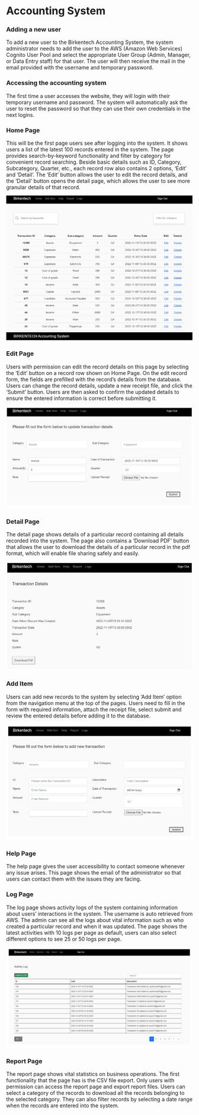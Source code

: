# Accounting System

### Adding a new user 

To add a new user to the Birkentech Accounting System, the system administrator needs to add the user to the AWS (Amazon Web Services) Cognito User Pool and select the appropriate User Group (Admin, Manager, or Data Entry staff) for that user. The user will then receive the mail in the email provided with the username and temporary password.  

### Accessing the accounting system 

The first time a user accesses the website, they will login with their temporary username and password. The system will automatically ask the user to reset the password so that they can use their own credentials in the next logins. 

### Home Page 

This will be the first page users see after logging into the system. It shows users a list of the latest 100 records entered in the system. The page provides search-by-keyword functionality and filter by category for convenient record searching. Beside basic details such as ID, Category, Subcategory, Quarter, etc., each record row also contains 2 options, ‘Edit’ and ‘Detail’. The ‘Edit’ button allows the user to edit the record details, and the ‘Detail’ button opens the detail page, which allows the user to see more granular details of that record.  

![alt text](https://github.com/UyenTran218/AccountingSystem-React-Express/blob/main/src/Home.JPG?raw=true)

### Edit Page 

Users with permission can edit the record details on this page by selecting the ‘Edit’ button on a record row shown on Home Page. On the edit record form, the fields are prefilled with the record’s details from the database. Users can change the record details, update a new receipt file, and click the ‘Submit’ button. Users are then asked to confirm the updated details to ensure the entered information is correct before submitting it. 

![alt text](https://github.com/UyenTran218/AccountingSystem-React-Express/blob/main/src/Edit.JPG?raw=true)

### Detail Page 

The detail page shows details of a particular record containing all details recorded into the system. The page also contains a ‘Download PDF’ button that allows the user to download the details of a particular record in the pdf format, which will enable file sharing safely and easily. 

![alt text](https://github.com/UyenTran218/AccountingSystem-React-Express/blob/main/src/Detail.JPG?raw=true)

### Add Item 

Users can add new records to the system by selecting ‘Add Item’ option from the navigation menu at the top of the pages. Users need to fill in the form with required information, attach the receipt file, select submit and review the entered details before adding it to the database.

![alt text](https://github.com/UyenTran218/AccountingSystem-React-Express/blob/main/src/Add.JPG?raw=true)

### Help Page 

The help page gives the user accessibility to contact someone whenever any issue arises. This page shows the email of the administrator so that users can contact them with the issues they are facing.  

### Log Page 

The log page shows activity logs of the system containing information about users’ interactions in the system. The username is auto retrieved from AWS. The admin can see all the logs about vital information such as who created a particular record and when it was updated. The page shows the latest activities with 10 logs per page as default, users can also select different options to see 25 or 50 logs per page. 

![alt text](https://github.com/UyenTran218/AccountingSystem-React-Express/blob/main/src/Log.JPG?raw=true)

### Report Page 

The report page shows vital statistics on business operations. The first functionality that the page has is the CSV file export. Only users with permission can access the report page and export report files. Users can select a category of the records to download all the records belonging to the selected category. They can also filter records by selecting a date range when the records are entered into the system. 

